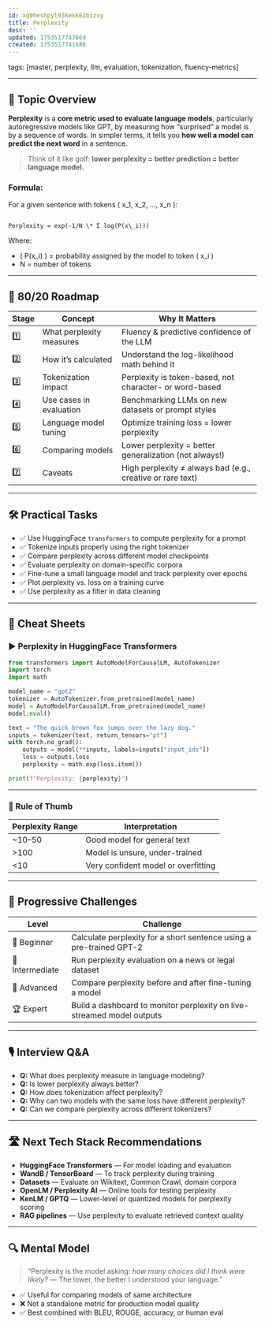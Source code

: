 ```yaml
---
id: xq0heshpyl93kekk62bizxy
title: Perplexity
desc: ''
updated: 1753517747669
created: 1753517741686
---
```

tags: [master, perplexity, llm, evaluation, tokenization, fluency-metrics]

---

## 📌 Topic Overview

**Perplexity** is a **core metric used to evaluate language models**, particularly autoregressive models like GPT, by measuring how “surprised” a model is by a sequence of words. In simpler terms, it tells you **how well a model can predict the next word** in a sentence.

> Think of it like golf: **lower perplexity = better prediction = better language model.**

### Formula:
For a given sentence with tokens \( x_1, x_2, ..., x_n \):
```

Perplexity = exp(-1/N \* Σ log(P(x\_i)))

````
Where:
- \( P(x_i) \) = probability assigned by the model to token \( x_i \)
- N = number of tokens

---

## 🚀 80/20 Roadmap

| Stage | Concept                | Why It Matters                                               |
|-------|------------------------|---------------------------------------------------------------|
| 1️⃣    | What perplexity measures | Fluency & predictive confidence of the LLM                   |
| 2️⃣    | How it’s calculated     | Understand the log-likelihood math behind it                 |
| 3️⃣    | Tokenization impact     | Perplexity is token-based, not character- or word-based      |
| 4️⃣    | Use cases in evaluation | Benchmarking LLMs on new datasets or prompt styles           |
| 5️⃣    | Language model tuning   | Optimize training loss = lower perplexity                    |
| 6️⃣    | Comparing models        | Lower perplexity = better generalization (not always!)       |
| 7️⃣    | Caveats                 | High perplexity ≠ always bad (e.g., creative or rare text)   |

---

## 🛠️ Practical Tasks

- ✅ Use HuggingFace `transformers` to compute perplexity for a prompt  
- ✅ Tokenize inputs properly using the right tokenizer  
- ✅ Compare perplexity across different model checkpoints  
- ✅ Evaluate perplexity on domain-specific corpora  
- ✅ Fine-tune a small language model and track perplexity over epochs  
- ✅ Plot perplexity vs. loss on a training curve  
- ✅ Use perplexity as a filter in data cleaning  

---

## 🧾 Cheat Sheets

### ▶️ Perplexity in HuggingFace Transformers

```python
from transformers import AutoModelForCausalLM, AutoTokenizer
import torch
import math

model_name = "gpt2"
tokenizer = AutoTokenizer.from_pretrained(model_name)
model = AutoModelForCausalLM.from_pretrained(model_name)
model.eval()

text = "The quick brown fox jumps over the lazy dog."
inputs = tokenizer(text, return_tensors="pt")
with torch.no_grad():
    outputs = model(**inputs, labels=inputs["input_ids"])
    loss = outputs.loss
    perplexity = math.exp(loss.item())

print(f"Perplexity: {perplexity}")
````

---

### 🧠 Rule of Thumb

| Perplexity Range | Interpretation                      |
| ---------------- | ----------------------------------- |
| \~10–50          | Good model for general text         |
| >100             | Model is unsure, under-trained      |
| <10              | Very confident model or overfitting |

---

## 🎯 Progressive Challenges

| Level           | Challenge                                                              |
| --------------- | ---------------------------------------------------------------------- |
| 🥉 Beginner     | Calculate perplexity for a short sentence using a pre-trained GPT-2    |
| 🥈 Intermediate | Run perplexity evaluation on a news or legal dataset                   |
| 🥇 Advanced     | Compare perplexity before and after fine-tuning a model                |
| 🏆 Expert       | Build a dashboard to monitor perplexity on live-streamed model outputs |

---

## 🎙️ Interview Q\&A

* **Q:** What does perplexity measure in language modeling?
* **Q:** Is lower perplexity always better?
* **Q:** How does tokenization affect perplexity?
* **Q:** Why can two models with the same loss have different perplexity?
* **Q:** Can we compare perplexity across different tokenizers?

---

## 🛣️ Next Tech Stack Recommendations

* **HuggingFace Transformers** — For model loading and evaluation
* **WandB / TensorBoard** — To track perplexity during training
* **Datasets** — Evaluate on Wikitext, Common Crawl, domain corpora
* **OpenLM / Perplexity AI** — Online tools for testing perplexity
* **KenLM / GPTQ** — Lower-level or quantized models for perplexity scoring
* **RAG pipelines** — Use perplexity to evaluate retrieved context quality

---

## 🔍 Mental Model

> “Perplexity is the model asking: *how many choices did I think were likely?* — The lower, the better I understood your language.”

* ✅ Useful for comparing models of same architecture
* ❌ Not a standalone metric for production model quality
* ✅ Best combined with BLEU, ROUGE, accuracy, or human eval

